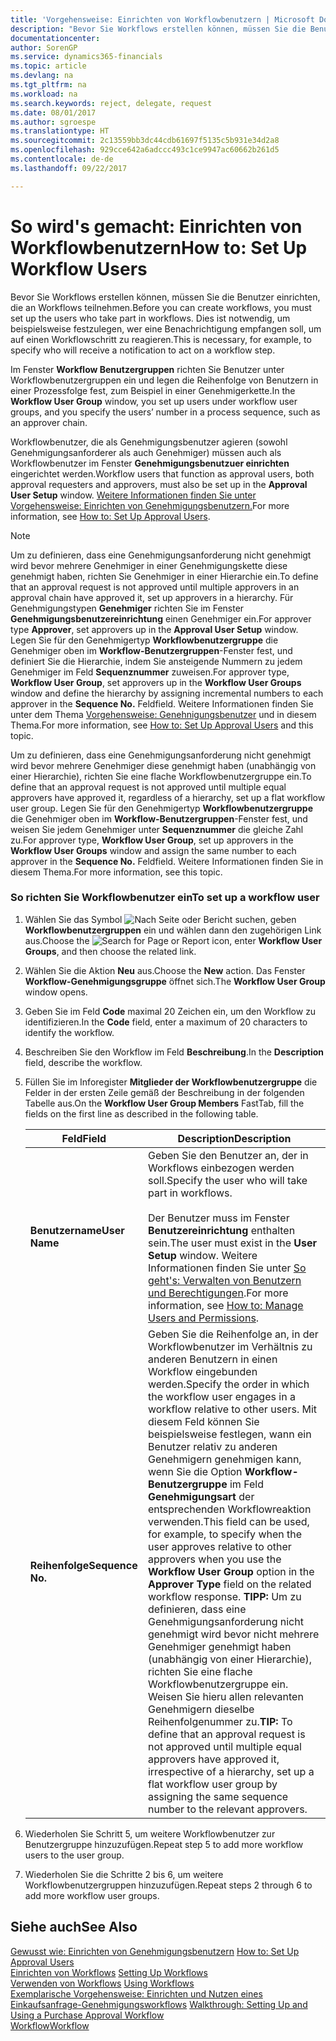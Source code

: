 ```yaml
---
title: 'Vorgehensweise: Einrichten von Workflowbenutzern | Microsoft Docs'
description: "Bevor Sie Workflows erstellen können, müssen Sie die Benutzer einrichten, die an Workflows teilnehmen. Dies ist notwendig, um beispielsweise festzulegen, wer eine Benachrichtigung empfangen soll, um auf einen Workflowschritt zu reagieren."
documentationcenter: 
author: SorenGP
ms.service: dynamics365-financials
ms.topic: article
ms.devlang: na
ms.tgt_pltfrm: na
ms.workload: na
ms.search.keywords: reject, delegate, request
ms.date: 08/01/2017
ms.author: sgroespe
ms.translationtype: HT
ms.sourcegitcommit: 2c13559bb3dc44cdb61697f5135c5b931e34d2a8
ms.openlocfilehash: 929cce642a6adccc493c1ce9947ac60662b261d5
ms.contentlocale: de-de
ms.lasthandoff: 09/22/2017

---
```

# <a name="how-to-set-up-workflow-users"></a><span data-ttu-id="29c75-104">So wird's gemacht: Einrichten von Workflowbenutzern</span><span class="sxs-lookup"><span data-stu-id="29c75-104">How to: Set Up Workflow Users</span></span>
<span data-ttu-id="29c75-105">Bevor Sie Workflows erstellen können, müssen Sie die Benutzer einrichten, die an Workflows teilnehmen.</span><span class="sxs-lookup"><span data-stu-id="29c75-105">Before you can create workflows, you must set up the users who take part in workflows.</span></span> <span data-ttu-id="29c75-106">Dies ist notwendig, um beispielsweise festzulegen, wer eine Benachrichtigung empfangen soll, um auf einen Workflowschritt zu reagieren.</span><span class="sxs-lookup"><span data-stu-id="29c75-106">This is necessary, for example, to specify who will receive a notification to act on a workflow step.</span></span>  

<span data-ttu-id="29c75-107">Im Fenster  **Workflow Benutzergruppen** richten Sie Benutzer unter Workflowbenutzergruppen ein und legen die Reihenfolge von Benutzern in einer Prozessfolge fest, zum Beispiel in einer Genehmigerkette.</span><span class="sxs-lookup"><span data-stu-id="29c75-107">In the **Workflow User Group** window, you set up users under workflow user groups, and you specify the users’ number in a process sequence, such as an approver chain.</span></span>  

<span data-ttu-id="29c75-108">Workflowbenutzer, die als Genehmigungsbenutzer agieren (sowohl Genehmigungsanforderer als auch Genehmiger) müssen auch als Workflowbenutzer im Fenster **Genehmigungsbenutzuer einrichten** eingerichtet werden.</span><span class="sxs-lookup"><span data-stu-id="29c75-108">Workflow users that function as approval users, both approval requesters and approvers, must also be set up in the **Approval User Setup** window.</span></span> <span data-ttu-id="29c75-109">[Weitere Informationen finden Sie unter Vorgehensweise: Einrichten von Genehmigungsbenutzern.](across-how-to-set-up-approval-users.md)</span><span class="sxs-lookup"><span data-stu-id="29c75-109">For more information, see [How to: Set Up Approval Users](across-how-to-set-up-approval-users.md).</span></span>  

> [!NOTE]  
>  <span data-ttu-id="29c75-110">Um zu definieren, dass eine Genehmigungsanforderung nicht genehmigt wird bevor mehrere Genehmiger in einer Genehmigungskette diese genehmigt haben, richten Sie Genehmiger in einer Hierarchie ein.</span><span class="sxs-lookup"><span data-stu-id="29c75-110">To define that an approval request is not approved until multiple approvers in an approval chain have approved it, set up approvers in a hierarchy.</span></span> <span data-ttu-id="29c75-111">Für Genehmigungstypen **Genehmiger** richten Sie im Fenster **Genehmigungsbenutzereinrichtung** einen Genehmiger ein.</span><span class="sxs-lookup"><span data-stu-id="29c75-111">For approver type **Approver**, set approvers up in the **Approval User Setup** window.</span></span> <span data-ttu-id="29c75-112">Legen Sie für den Genehmigertyp **Workflowbenutzergruppe** die Genehmiger oben im **Workflow-Benutzergruppen**-Fenster fest, und definiert Sie die Hierarchie, indem Sie ansteigende Nummern zu jedem Genehmiger im Feld **Sequenznummer** zuweisen.</span><span class="sxs-lookup"><span data-stu-id="29c75-112">For approver type, **Workflow User Group**, set approvers up in the **Workflow User Groups** window and define the hierarchy by assigning incremental numbers to each approver in the **Sequence No.**</span></span> <span data-ttu-id="29c75-113">Feld</span><span class="sxs-lookup"><span data-stu-id="29c75-113">field.</span></span> <span data-ttu-id="29c75-114">Weitere Informationen finden Sie unter dem Thema [Vorgehensweise: Genehnigungsbenutzer](across-how-to-set-up-approval-users.md) und in diesem Thema.</span><span class="sxs-lookup"><span data-stu-id="29c75-114">For more information, see [How to: Set Up Approval Users](across-how-to-set-up-approval-users.md) and this topic.</span></span>  
>   
>  <span data-ttu-id="29c75-115">Um zu definieren, dass eine Genehmigungsanforderung nicht genehmigt wird bevor mehrere Genehmiger diese genehmigt haben (unabhängig von einer Hierarchie), richten Sie eine flache Workflowbenutzergruppe ein.</span><span class="sxs-lookup"><span data-stu-id="29c75-115">To define that an approval request is not approved until multiple equal approvers have approved it, regardless of a hierarchy, set up a flat workflow user group.</span></span> <span data-ttu-id="29c75-116">Legen Sie für den Genehmigertyp **Workflowbenutzergruppe** die Genehmiger oben im **Workflow-Benutzergruppen**-Fenster fest, und weisen Sie jedem Genehmiger unter **Sequenznummer** die gleiche Zahl zu.</span><span class="sxs-lookup"><span data-stu-id="29c75-116">For approver type, **Workflow User Group**, set up approvers in the **Workflow User Groups** window and assign the same number to each approver in the **Sequence No.**</span></span> <span data-ttu-id="29c75-117">Feld</span><span class="sxs-lookup"><span data-stu-id="29c75-117">field.</span></span> <span data-ttu-id="29c75-118">Weitere Informationen finden Sie in diesem Thema.</span><span class="sxs-lookup"><span data-stu-id="29c75-118">For more information, see this topic.</span></span>  

### <a name="to-set-up-a-workflow-user"></a><span data-ttu-id="29c75-119">So richten Sie Workflowbenutzer ein</span><span class="sxs-lookup"><span data-stu-id="29c75-119">To set up a workflow user</span></span>  

1. <span data-ttu-id="29c75-120">Wählen Sie das Symbol ![Nach Seite oder Bericht suchen](media/ui-search/search_small.png "Symbol Nach Seite oder Bericht suchen"), geben **Workflowbenutzergruppen** ein und wählen dann den zugehörigen Link aus.</span><span class="sxs-lookup"><span data-stu-id="29c75-120">Choose the ![Search for Page or Report](media/ui-search/search_small.png "Search for Page or Report icon") icon, enter **Workflow User Groups**, and then choose the related link.</span></span>  
2. <span data-ttu-id="29c75-121">Wählen Sie die Aktion **Neu** aus.</span><span class="sxs-lookup"><span data-stu-id="29c75-121">Choose the **New** action.</span></span> <span data-ttu-id="29c75-122">Das Fenster **Workflow-Genehmigungsgruppe** öffnet sich.</span><span class="sxs-lookup"><span data-stu-id="29c75-122">The **Workflow User Group** window opens.</span></span>  
3. <span data-ttu-id="29c75-123">Geben Sie im Feld **Code** maximal 20 Zeichen ein, um den Workflow zu identifizieren.</span><span class="sxs-lookup"><span data-stu-id="29c75-123">In the **Code** field, enter a maximum of 20 characters to identify the workflow.</span></span>  
4. <span data-ttu-id="29c75-124">Beschreiben Sie den Workflow im Feld **Beschreibung**.</span><span class="sxs-lookup"><span data-stu-id="29c75-124">In the **Description** field, describe the workflow.</span></span>  
5. <span data-ttu-id="29c75-125">Füllen Sie im Inforegister **Mitglieder der Workflowbenutzergruppe** die Felder in der ersten Zeile gemäß der Beschreibung in der folgenden Tabelle aus.</span><span class="sxs-lookup"><span data-stu-id="29c75-125">On the **Workflow User Group Members** FastTab, fill the fields on the first line as described in the following table.</span></span>  

    |<span data-ttu-id="29c75-126">Feld</span><span class="sxs-lookup"><span data-stu-id="29c75-126">Field</span></span>|<span data-ttu-id="29c75-127">Description</span><span class="sxs-lookup"><span data-stu-id="29c75-127">Description</span></span>|  
    |---------------------------------|---------------------------------------|  
    |<span data-ttu-id="29c75-128">**Benutzername**</span><span class="sxs-lookup"><span data-stu-id="29c75-128">**User Name**</span></span>|<span data-ttu-id="29c75-129">Geben Sie den Benutzer an, der in Workflows einbezogen werden soll.</span><span class="sxs-lookup"><span data-stu-id="29c75-129">Specify the user who will take part in workflows.</span></span><br /><br /> <span data-ttu-id="29c75-130">Der Benutzer muss im Fenster **Benutzereinrichtung** enthalten sein.</span><span class="sxs-lookup"><span data-stu-id="29c75-130">The user must exist in the **User Setup** window.</span></span> <span data-ttu-id="29c75-131">Weitere Informationen finden Sie unter [So geht's: Verwalten von Benutzern und Berechtigungen](ui-how-users-permissions.md).</span><span class="sxs-lookup"><span data-stu-id="29c75-131">For more information, see [How to: Manage Users and Permissions](ui-how-users-permissions.md).</span></span>|  
    |<span data-ttu-id="29c75-132">**Reihenfolge**</span><span class="sxs-lookup"><span data-stu-id="29c75-132">**Sequence No.**</span></span>|<span data-ttu-id="29c75-133">Geben Sie die Reihenfolge an, in der Workflowbenutzer im Verhältnis zu anderen Benutzern in einen Workflow eingebunden werden.</span><span class="sxs-lookup"><span data-stu-id="29c75-133">Specify the order in which the workflow user engages in a workflow relative to other users.</span></span> <span data-ttu-id="29c75-134">Mit diesem Feld können Sie beispielsweise festlegen, wann ein Benutzer relativ zu anderen Genehmigern genehmigen kann, wenn Sie die Option **Workflow-Benutzergruppe** im Feld **Genehmigungsart** der entsprechenden Workflowreaktion verwenden.</span><span class="sxs-lookup"><span data-stu-id="29c75-134">This field can be used, for example, to specify when the user approves relative to other approvers when you use the **Workflow User Group** option in the **Approver Type** field on the related workflow response.</span></span> <span data-ttu-id="29c75-135">**TIPP:** Um zu definieren, dass eine Genehmigungsanforderung nicht genehmigt wird bevor nicht mehrere Genehmiger genehmigt haben (unabhängig von einer Hierarchie), richten Sie eine flache Workflowbenutzergruppe ein. Weisen Sie hieru allen relevanten Genehmigern dieselbe Reihenfolgenummer zu.</span><span class="sxs-lookup"><span data-stu-id="29c75-135">**TIP:**  To define that an approval request is not approved until multiple equal approvers have approved it, irrespective of a hierarchy, set up a flat workflow user group by assigning the same sequence number to the relevant approvers.</span></span>|  
6. <span data-ttu-id="29c75-136">Wiederholen Sie Schritt 5, um weitere Workflowbenutzer zur Benutzergruppe hinzuzufügen.</span><span class="sxs-lookup"><span data-stu-id="29c75-136">Repeat step 5 to add more workflow users to the user group.</span></span>  
7. <span data-ttu-id="29c75-137">Wiederholen Sie die Schritte 2 bis 6, um weitere Workflowbenutzergruppen hinzuzufügen.</span><span class="sxs-lookup"><span data-stu-id="29c75-137">Repeat steps 2 through 6 to add more workflow user groups.</span></span>  

## <a name="see-also"></a><span data-ttu-id="29c75-138">Siehe auch</span><span class="sxs-lookup"><span data-stu-id="29c75-138">See Also</span></span>  
<span data-ttu-id="29c75-139">[Gewusst wie: Einrichten von Genehmigungsbenutzern](across-how-to-set-up-approval-users.md) </span><span class="sxs-lookup"><span data-stu-id="29c75-139">[How to: Set Up Approval Users](across-how-to-set-up-approval-users.md) </span></span>  
<span data-ttu-id="29c75-140">[Einrichten von Workflows](across-set-up-workflows.md) </span><span class="sxs-lookup"><span data-stu-id="29c75-140">[Setting Up Workflows](across-set-up-workflows.md) </span></span>  
<span data-ttu-id="29c75-141">[Verwenden von Workflows](across-use-workflows.md) </span><span class="sxs-lookup"><span data-stu-id="29c75-141">[Using Workflows](across-use-workflows.md) </span></span>  
<span data-ttu-id="29c75-142">[Exemplarische Vorgehensweise: Einrichten und Nutzen eines Einkaufsanfrage-Genehmigungsworkflows](walkthrough-setting-up-and-using-a-purchase-approval-workflow.md) </span><span class="sxs-lookup"><span data-stu-id="29c75-142">[Walkthrough: Setting Up and Using a Purchase Approval Workflow](walkthrough-setting-up-and-using-a-purchase-approval-workflow.md) </span></span>  
[<span data-ttu-id="29c75-143">Workflow</span><span class="sxs-lookup"><span data-stu-id="29c75-143">Workflow</span></span>](across-workflow.md)   

